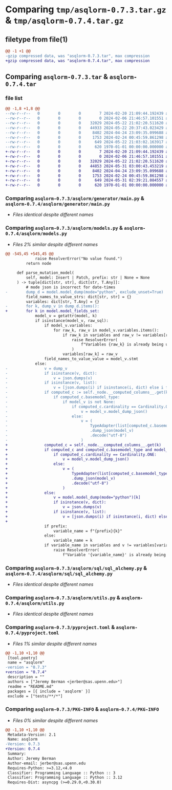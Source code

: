 # Comparing `tmp/asqlorm-0.7.3.tar.gz` & `tmp/asqlorm-0.7.4.tar.gz`

## filetype from file(1)

```diff
@@ -1 +1 @@
-gzip compressed data, was "asqlorm-0.7.3.tar", max compression
+gzip compressed data, was "asqlorm-0.7.4.tar", max compression
```

## Comparing `asqlorm-0.7.3.tar` & `asqlorm-0.7.4.tar`

### file list

```diff
@@ -1,8 +1,8 @@
--rw-r--r--   0        0        0        7 2024-02-20 21:09:44.192439 asqlorm-0.7.3/README.md
--rw-r--r--   0        0        0        0 2024-02-06 21:46:57.101551 asqlorm-0.7.3/asqlorm/__init__.py
--rw-r--r--   0        0        0    32029 2024-05-22 21:02:20.511620 asqlorm-0.7.3/asqlorm/generator/main.py
--rw-r--r--   0        0        0    44933 2024-05-22 20:37:43.023429 asqlorm-0.7.3/asqlorm/models.py
--rw-r--r--   0        0        0     8402 2024-04-24 23:09:35.099688 asqlorm-0.7.3/asqlorm/sql/sql_alchemy.py
--rw-r--r--   0        0        0     1753 2024-02-24 00:45:59.861298 asqlorm-0.7.3/asqlorm/utils.py
--rw-r--r--   0        0        0      649 2024-05-22 21:03:02.163917 asqlorm-0.7.3/pyproject.toml
--rw-r--r--   0        0        0      620 1970-01-01 00:00:00.000000 asqlorm-0.7.3/PKG-INFO
+-rw-r--r--   0        0        0        7 2024-02-20 21:09:44.192439 asqlorm-0.7.4/README.md
+-rw-r--r--   0        0        0        0 2024-02-06 21:46:57.101551 asqlorm-0.7.4/asqlorm/__init__.py
+-rw-r--r--   0        0        0    32029 2024-05-22 21:02:20.511620 asqlorm-0.7.4/asqlorm/generator/main.py
+-rw-r--r--   0        0        0    44853 2024-05-31 03:00:43.453219 asqlorm-0.7.4/asqlorm/models.py
+-rw-r--r--   0        0        0     8402 2024-04-24 23:09:35.099688 asqlorm-0.7.4/asqlorm/sql/sql_alchemy.py
+-rw-r--r--   0        0        0     1753 2024-02-24 00:45:59.861298 asqlorm-0.7.4/asqlorm/utils.py
+-rw-r--r--   0        0        0      649 2024-05-31 02:39:21.084557 asqlorm-0.7.4/pyproject.toml
+-rw-r--r--   0        0        0      620 1970-01-01 00:00:00.000000 asqlorm-0.7.4/PKG-INFO
```

### Comparing `asqlorm-0.7.3/asqlorm/generator/main.py` & `asqlorm-0.7.4/asqlorm/generator/main.py`

 * *Files identical despite different names*

### Comparing `asqlorm-0.7.3/asqlorm/models.py` & `asqlorm-0.7.4/asqlorm/models.py`

 * *Files 2% similar despite different names*

```diff
@@ -545,45 +545,45 @@
             raise ResolverError("No value found.")
         return node
 
     def parse_mutation_model(
         self, model: Insert | Patch, prefix: str | None = None
     ) -> tuple[dict[str, str], dict[str, T.Any]]:
         # mode json is incorrect for date-times
-        dump_d = model.model_dump(mode="python", exclude_unset=True)
         field_names_to_value_strs: dict[str, str] = {}
         variables: dict[str, T.Any] = {}
-        for k, dump_v in dump_d.items():
+        for k in model.model_fields_set:
             model_v = getattr(model, k)
             if isinstance(model_v, raw_sql):
                 if model_v.variables:
                     for raw_k, raw_v in model_v.variables.items():
                         if raw_k in variables and raw_v != variables[raw_k]:
                             raise ResolverError(
                                 f"Variables {raw_k} is already being used."
                             )
                         variables[raw_k] = raw_v
                 field_names_to_value_value = model_v.stmt
             else:
-                v = dump_v
-                if isinstance(v, dict):
-                    v = json.dumps(v)
-                if isinstance(v, list):
-                    v = [json.dumps(i) if isinstance(i, dict) else i for i in v]
-                if computed_c := self._node.__computed_columns__.get(k):
-                    if computed_c.basemodel_type:
-                        if model_v is not None:
-                            if computed_c.cardinality == Cardinality.ONE:
-                                v = model_v.model_dump_json()
-                            else:
-                                v = (
-                                    TypeAdapter(list[computed_c.basemodel_type])
-                                    .dump_json(model_v)
-                                    .decode("utf-8")
-                                )
+                computed_c = self._node.__computed_columns__.get(k)
+                if computed_c and computed_c.basemodel_type and model_v is not None:
+                    if computed_c.cardinality == Cardinality.ONE:
+                        v = model_v.model_dump_json()
+                    else:
+                        v = (
+                            TypeAdapter(list[computed_c.basemodel_type])
+                            .dump_json(model_v)
+                            .decode("utf-8")
+                        )
+                else:
+                    v = model.model_dump(mode="python")[k]
+                    if isinstance(v, dict):
+                        v = json.dumps(v)
+                    if isinstance(v, list):
+                        v = [json.dumps(i) if isinstance(i, dict) else i for i in v]
+
                 if prefix:
                     variable_name = f"{prefix}{k}"
                 else:
                     variable_name = k
                 if variable_name in variables and v != variables[variable_name]:
                     raise ResolverError(
                         f"Variable '{variable_name}' is already being used."
```

### Comparing `asqlorm-0.7.3/asqlorm/sql/sql_alchemy.py` & `asqlorm-0.7.4/asqlorm/sql/sql_alchemy.py`

 * *Files identical despite different names*

### Comparing `asqlorm-0.7.3/asqlorm/utils.py` & `asqlorm-0.7.4/asqlorm/utils.py`

 * *Files identical despite different names*

### Comparing `asqlorm-0.7.3/pyproject.toml` & `asqlorm-0.7.4/pyproject.toml`

 * *Files 1% similar despite different names*

```diff
@@ -1,10 +1,10 @@
 [tool.poetry]
 name = "asqlorm"
-version = "0.7.3"
+version = "0.7.4"
 description = ""
 authors = ["Jeremy Berman <jerber@sas.upenn.edu>"]
 readme = "README.md"
 packages = [{ include = 'asqlorm' }]
 exclude = ["tests/**/*"]
```

### Comparing `asqlorm-0.7.3/PKG-INFO` & `asqlorm-0.7.4/PKG-INFO`

 * *Files 0% similar despite different names*

```diff
@@ -1,10 +1,10 @@
 Metadata-Version: 2.1
 Name: asqlorm
-Version: 0.7.3
+Version: 0.7.4
 Summary: 
 Author: Jeremy Berman
 Author-email: jerber@sas.upenn.edu
 Requires-Python: >=3.12,<4.0
 Classifier: Programming Language :: Python :: 3
 Classifier: Programming Language :: Python :: 3.12
 Requires-Dist: asyncpg (>=0.29.0,<0.30.0)
```

